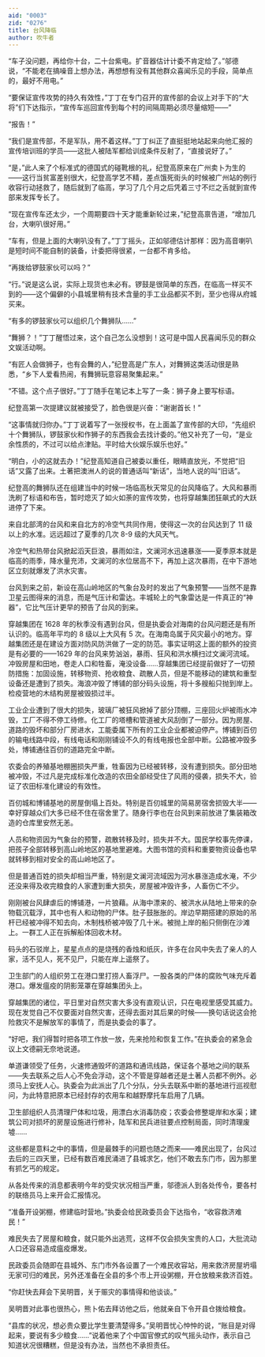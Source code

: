 ```yaml
---
aid: "0003"
zid: "0276"
title: 台风降临
author: 吹牛者
---
```


“车子没问题，再给你十台，二十台紫电。扩音器估计计委不肯定给了。”邬德说，“不能老在搞噪音上想办法，再想想有没有其他群众喜闻乐见的手段，简单点的，最好不用电。”

“要保证宣传攻势的持久有效性，”丁丁在专门召开的宣传部的会议上对手下的“大将”们下达指示，“宣传车巡回宣传到每个村的间隔周期必须尽量缩短——”

“报告！”

“我们是宣传部，不是军队，用不着这样。”丁丁纠正了直挺挺地站起来向他汇报的宣传培训班的学员——这批人被陆军都给训成条件反射了，“直接说好了。”

“是，”此人来了个标准式的德国式的碰靴根的礼，纪登高原来在广州卖卜为生的——这行当贫富差别很大，纪登高学艺不精，差点饿死街头的时候被广州站的例行收容行动拯救了，随后就到了临高，学习了几个月之后凭着三寸不烂之舌就到宣传部来发挥专长了。

“现在宣传车还太少，一个周期要四十天才能重新轮过来，”纪登高禀告道，“增加几台，大喇叭很好用。”

“车有，但是上面的大喇叭没有了。”丁丁摇头，正如邬德估计那样：因为高音喇叭是短时间不能自制的装备，计委把得很紧，一台都不肯多给。

“再拨给锣鼓家伙可以吗？”

“行。”说是这么说，实际上现货也未必有。锣鼓是很简单的东西，在临高一样买不到的——这个偏僻的小县城里稍有技术含量的手工业品都买不到，至少也得从府城买来。

“有多的锣鼓家伙可以组织几个舞狮队……”

“舞狮？！”丁丁醒悟过来，这个自己怎么没想到！这可是中国人民喜闻乐见的群众文娱活动啊。

“有匠人会做狮子，也有会舞的人，”纪登高是广东人，对舞狮这类活动很是熟悉，“乡下人爱看热闹，有舞狮玩意容易聚集起来。”

“不错。这个点子很好。”丁丁随手在笔记本上写了一条：狮子身上要写标语。

纪登高第一次提建议就被接受了，脸色很是兴奋：“谢谢首长！”

“这事情就归你办。”丁丁说着写了一张授权书，在上面盖了宣传部的大印，“先组织十个舞狮队，锣鼓家伙和作狮子的东西我会去找计委的。”他又补充了一句，“是业余性质的，不过可以给点津贴。平时给大伙娱乐娱乐也好。”

“明白，小的这就去办！”纪登高知道自己被委以重任，眼睛直放光，不觉把“旧话”又露了出来。土著把澳洲人的说的普通话叫“新话”，当地人说的叫“旧话”。

纪登高的舞狮队还在组建当中的时候一场临高秋天常见的台风降临了。大风和暴雨洗刷了标语和布告，暂时熄灭了如火如荼的宣传攻势，也将穿越集团狂飙式的大跃进停了下来。

来自北部湾的台风和来自北方的冷空气共同作用，使得这一次的台风达到了 11 级以上的水准。远远超过了夏季的几次 8-9 级的大风天气。

冷空气和热带台风掀起滔天巨浪，暴雨如注，文澜河水迅速暴涨——夏季原本就是临高的雨季，降水量充沛，文澜河的水位居高不下，再加上这次暴雨，在中下游地区立刻就爆发了洪水灾害。

台风到来之前，新设在高山岭地区的气象台及时的发出了气象预警——当然不是靠卫星云图得来的消息，而是气压计和雷达。丰城轮上的气象雷达是一件真正的“神器”，它比气压计更早的预告了台风的到来。

穿越集团在 1628 年的秋季没有遇到台风，但是执委会对海南的台风问题还是有所认识的。临高年平均的 8 级以上大风有 5 次。在海南岛属于风灾最小的地方。穿越集团还是在建设方面对防风防洪做了一定的防范。事实证明这上面的额外的投资是有必要的——1629 年的台风来势汹汹，暴雨、狂风和洪水横扫过文澜河流域。冲毁房屋和田地，卷走人口和牲畜，淹没设备……穿越集团已经提前做好了一切预防措施：加固设施，转移物资、抢收粮食、疏散人员，但是不能移动的建筑和重型设备还是遭到了损失。海浪冲毁了博铺的部分码头设施，将十多艘船只抛到岸上。检疫营地的木结构房屋被毁损过半。

工业企业遭到了很大的损失，玻璃厂被狂风掀掉了部分顶棚，三座回火炉被雨水冲毁，工厂不得不停工待修。化工厂的塔槽和管道被大风刮倒了一部分。因为房屋、道路的毁坏和部分厂房进水，工能委属下所有的工业企业都被迫停产。博铺到百仞的输电线路中段，有线电话和刚刚铺设不久的有线电报也全部中断。公路被冲毁多处，博铺通往百仞的道路完全中断。

农委会的养殖基地棚圈损失严重，牲畜因为已经被转移，没有遭到损失。部分田地被冲毁，不过凡是完成标准化改造的农田全部经受住了风雨的侵袭，损失不大，验证了农田标准化建设的有效性。

百仞城和博铺基地的房屋倒塌上百处。特别是百仞城里的简易房宿舍损毁大半——幸好穿越众们大多已经不住在宿舍里了。随身行李也在台风到来前放进了集装箱改造的仓库里安然无恙。

人员和物资因为气象台的预警，疏散转移及时，损失并不大。国民学校事先停课，把孩子全部转移到高山岭地区的基地里避难。大图书馆的资料和重要物资设备也早就转移到相对安全的高山岭地区了。

但是普通百姓的损失却相当严重，特别是文澜河流域因为河水暴涨造成水淹，不少还没来得及收完粮食的人家遭到重大损失，房屋被冲毁许多，人畜伤亡不少。

刚刚被台风肆虐后的博铺港，一片狼藉。从海中漂来的、被洪水从陆地上带来的杂物载沉载浮，其中也有人和动物的尸体。肚子鼓胀胀的。岸边早期搭建的原始的吊杆已经被冲得不知去向，木制栈桥被冲毁了几十米。被抛上岸的船只侧倒在沙滩上。一群工人正在拆解船体回收木材。

码头的石驳岸上，星星点点的是烧残的香烛和纸灰，许多在台风中失去了亲人的人家，活不见人，死不见尸，只能在岸上遥祭了。

卫生部门的人组织劳工在港口里打捞人畜浮尸。一股各类的尸体的腐败气味充斥着港口。爆发瘟疫的阴影笼罩在穿越集团头上。

穿越集团的诸位，平日里对自然灾害大多没有直观认识，只在电视里感受其威力。现在发觉自己不仅要面对自然灾害，还得去面对其后果的时候——换句话说这会抢险救灾不是解放军的事情了，而是执委会的事了。

“好吧，我们得暂时把各项工作放一放，先来抢险和恢复工作。”在执委会的紧急会议上文德嗣无奈地说道。

单道谦领受了任务，火速修通毁坏的道路和通讯线路，保证各个基地之间的联系——失去联系之后人心不免会浮动，这个不管是穿越者还是土著人员都不例外。必须马上安抚人心。执委会为此派出了几个分队，分头去联系中断的基地进行巡视慰问，为此特意把原本已经封存的农用车和越野摩托车启用了几辆。

卫生部组织人员清理尸体和垃圾，用漂白水消毒防疫；农委会修整堤岸和水渠；建筑公司对损坏的房屋设施进行修补，陆军和民兵进驻要点控制局面，同时清理废墟……

这些都是意料之中的事情，但是最棘手的问题也随之而来——难民出现了，台风过去后的三四天里，已经有数百难民涌进了县城求乞，他们不敢去东门市，因为那里有抓乞丐的规定。

从各处传来的消息都表明今年的受灾状况相当严重，邬德派人到各处传令，要各村的联络员马上来开会汇报情况。

“准备开设粥棚，修建临时营地。”执委会给民政委员会下达指令，“收容救济难民！”

难民失去了房屋和粮食，就只能外出逃荒，这样不仅会损失宝贵的人口，大批流动人口还容易造成瘟疫爆发。

民政委员会随即在县城外、东门市外各设置了一个难民收容站，用来救济房屋坍塌无家可归的难民，另外还准备在全县的多个市上开设粥棚，开仓放粮来救济百姓。

“你赶快去拜会下吴明晋，关于赈灾的事情得和他谈谈。”

吴明晋对此事也很热心，熊卜佑去拜访他之后，他就亲自下令开县仓拨给粮食。

“县库的状况，想必贵众要比学生要清楚得多。”吴明晋忧心忡忡的说，“账目是对得起来，要说有多少粮食……”说着他来了个中国官僚式的叹气摇头动作，表示自己知道状况很糟糕，但是没有办法，当然也不承担责任。
